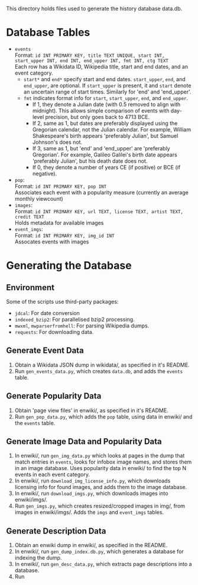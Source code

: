 This directory holds files used to generate the history database data.db.

# Database Tables
-   `events` <br>
    Format:
        `id INT PRIMARY KEY, title TEXT UNIQUE, start INT, start_upper INT, end INT, end_upper INT, fmt INT, ctg TEXT`
        <br>
    Each row has a Wikidata ID, Wikipedia title, start and end dates, and an event category.
    -   `start*` and `end*` specify start and end dates.
        `start_upper`, `end`, and `end_upper`, are optional.
        If `start_upper` is present, it and `start` denote an uncertain range of start times.
        Similarly for 'end' and 'end_upper'.
    -   `fmt` indicates format info for `start`, `start_upper`, `end`, and `end_upper`.
        -   If 1, they denote a Julian date (with 0.5 removed to align with midnight).
            This allows simple comparison of events with day-level precision, but only goes back to 4713 BCE.
        -   If 2, same as 1, but dates are preferably displayed using the Gregorian calendar, not the Julian calendar.
            For example, William Shakespeare's birth appears 'preferably Julian', but Samuel Johnson's does not.
        -   If 3, same as 1, but 'end' and 'end_upper' are 'preferably Gregorian'.
            For example, Galileo Galilei's birth date appears 'preferably Julian', but his death date does not.
        -   If 0, they denote a number of years CE (if positive) or BCE (if negative).
-   `pop`: <br>
    Format: `id INT PRIMARY KEY, pop INT` <br>
    Associates each event with a popularity measure (currently an average monthly viewcount)
-   `images`: <br>
    Format: `id INT PRIMARY KEY, url TEXT, license TEXT, artist TEXT, credit TEXT` <br>
    Holds metadata for available images
-   `event_imgs`: <br>
    Format: `id INT PRIMARY KEY, img_id INT` <br>
    Assocates events with images

# Generating the Database

## Environment
Some of the scripts use third-party packages:
-   `jdcal`: For date conversion
-   `indexed_bzip2`: For parallelised bzip2 processing.
-   `mwxml`, `mwparserfromhell`: For parsing Wikipedia dumps.
-   `requests`: For downloading data.

## Generate Event Data
1.  Obtain a Wikidata JSON dump in wikidata/, as specified in it's README.
1.  Run `gen_events_data.py`, which creates `data.db`, and adds the `events` table.

## Generate Popularity Data
1.  Obtain 'page view files' in enwiki/, as specified in it's README.
1.  Run `gen_pop_data.py`, which adds the `pop` table, using data in enwiki/ and the `events` table.

## Generate Image Data and Popularity Data
1.  In enwiki/, run `gen_img_data.py` which looks at pages in the dump that match entries in `events`,
    looks for infobox image names, and stores them in an image database.
    Uses popularity data in enwiki/ to find the top N events in each event category.
1.  In enwiki/, run `download_img_license_info.py`, which downloads licensing info for found
    images, and adds them to the image database.
1.  In enwiki/, run `download_imgs.py`, which downloads images into enwiki/imgs/.
1.  Run `gen_imgs.py`, which creates resized/cropped images in img/, from images in enwiki/imgs/.
    Adds the `imgs` and `event_imgs` tables.

## Generate Description Data
1.  Obtain an enwiki dump in enwiki/, as specified in the README.
1.  In enwiki/, run `gen_dump_index.db.py`, which generates a database for indexing the dump.
1.  In enwiki/, run `gen_desc_data.py`, which extracts page descriptions into a database.
1.  Run
